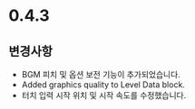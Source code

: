 # 0.4.3

## 변경사항

- BGM 피치 및 옵션 보전 기능이 추가되었습니다.
- Added graphics quality to Level Data block.
- 터치 입력 시작 위치 및 시작 속도를 수정했습니다.
